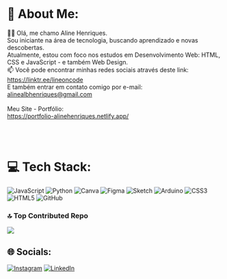 # 💫 About Me:
👋🏻 Olá, me chamo Aline Henriques.<br>Sou iniciante na área de tecnologia, buscando aprendizado e novas descobertas.<br>Atualmente, estou com foco nos estudos em Desenvolvimento Web: HTML, CSS e JavaScript - e também Web Design.<br>📫 Você pode encontrar minhas redes sociais através deste link: https://linktr.ee/lineoncode<br>E também entrar em contato comigo por e-mail: alinealbhenriques@gmail.com<br><br>Meu Site - Portfólio:<br>https://portfolio-alinehenriques.netlify.app/<br><br><br><br>



# 💻 Tech Stack:
![JavaScript](https://img.shields.io/badge/javascript-%23323330.svg?style=for-the-badge&logo=javascript&logoColor=%23F7DF1E) ![Python](https://img.shields.io/badge/python-3670A0?style=for-the-badge&logo=python&logoColor=ffdd54) ![Canva](https://img.shields.io/badge/Canva-%2300C4CC.svg?style=for-the-badge&logo=Canva&logoColor=white) ![Figma](https://img.shields.io/badge/figma-%23F24E1E.svg?style=for-the-badge&logo=figma&logoColor=white) ![Sketch](https://img.shields.io/badge/Sketch-FFB387?style=for-the-badge&logo=sketch&logoColor=black) ![Arduino](https://img.shields.io/badge/-Arduino-00979D?style=for-the-badge&logo=Arduino&logoColor=white) ![CSS3](https://img.shields.io/badge/css3-%231572B6.svg?style=for-the-badge&logo=css3&logoColor=white) ![HTML5](https://img.shields.io/badge/html5-%23E34F26.svg?style=for-the-badge&logo=html5&logoColor=white) ![GitHub](https://img.shields.io/badge/github-%23121011.svg?style=for-the-badge&logo=github&logoColor=white)



### 🔝 Top Contributed Repo
![](https://github-contributor-stats.vercel.app/api?username=aline-henriques&limit=5&theme=dark&combine_all_yearly_contributions=true)



## 🌐 Socials:
[![Instagram](https://img.shields.io/badge/Instagram-%23E4405F.svg?logo=Instagram&logoColor=white)](https://instagram.com/lineoncode) [![LinkedIn](https://img.shields.io/badge/LinkedIn-%230077B5.svg?logo=linkedin&logoColor=white)](https://linkedin.com/in/aline-henriques) 